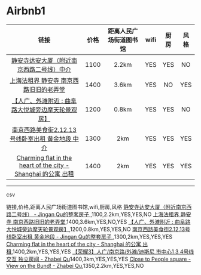 # Airbnb1

**链接**|**价格**|**距离人民广场街道图书馆**|**wifi**|**厨房**|**风格**
:-----:|:-----:|:-----:|:-----:|:-----:|:-----:
[静安寺达安大厦（附近南京西路二号线）中介 ](https://www.airbnbchina.cn/rooms/21597185?check\_in=2017-12-04&check\_out=2017-12-10&guests=2&adults=2&s=42&user\_id=93932939&ref\_device\_id=e86297fa53944553)|1100|2.2km|YES|YES|NO
[上海法租界 静安寺 南京西路旧旧的老弄堂](https://zh.airbnb.com/rooms/16410670?location=%E4%B8%AD%E5%9B%BD%E4%B8%8A%E6%B5%B7%E5%B8%82Shanghai%20Shi%20%E4%BA%BA%E6%B0%91%E5%B9%BF%E5%9C%BA&adults=2&children=0&infants=0&guests=2&check\_in=2017-12-04&check\_out=2017-12-10&s=BHfqSvhd)|1400|3.6km|YES|NO|YES
[【人广、外滩附近 : 曲阜路大悦城旁边摩天轮景观房】](https://zh.airbnb.com/rooms/18681537?location=%E4%B8%AD%E5%9B%BD%E4%B8%8A%E6%B5%B7%E5%B8%82Shanghai%20Shi%20%E4%BA%BA%E6%B0%91%E5%B9%BF%E5%9C%BA&adults=2&children=0&infants=0&guests=2&check\_in=2017-12-04&check\_out=2017-12-10&s=BHfqSvhd)|1200|0.8km|YES|YES|NO
[南京西路美食街2.12.13号线卧室出租 黄金地段 中介 ](https://zh.airbnb.com/rooms/21104253?location=%E4%B8%AD%E5%9B%BD%E4%B8%8A%E6%B5%B7%E5%B8%82Shanghai%20Shi%20%E4%BA%BA%E6%B0%91%E5%B9%BF%E5%9C%BA&adults=2&children=0&infants=0&guests=2&check\_in=2017-12-04&check\_out=2017-12-10&s=BHfqSvhd)|1300|2km|YES|YES|YES
[Charming flat in the heart of the city - Shanghai 的公寓 出租](https://zh.airbnb.com/rooms/20735521?location=%E4%B8%AD%E5%9B%BD%E4%B8%8A%E6%B5%B7%E5%B8%82Shanghai%20Shi%20%E4%BA%BA%E6%B0%91%E5%B9%BF%E5%9C%BA&adults=2&children=0&infants=0&guests=2&check\_in=2017-12-04&check\_out=2017-12-10&s=BHfqSvhd)|1400|2km|YES|YES|YES

-----
csv

链接,价格,距离人民广场街道图书馆,wifi,厨房,风格
[静安寺达安大厦（附近南京西路二号线） - Jingan Qu的整套房子 ](https://www.airbnbchina.cn/rooms/21597185?check_in=2017-12-04&check_out=2017-12-10&guests=2&adults=2&s=42&user_id=93932939&ref_device_id=e86297fa53944553),1100,2.2km,YES,YES,NO
[上海法租界 静安寺 南京西路旧旧的老弄堂](https://zh.airbnb.com/rooms/16410670?location=%E4%B8%AD%E5%9B%BD%E4%B8%8A%E6%B5%B7%E5%B8%82Shanghai%20Shi%20%E4%BA%BA%E6%B0%91%E5%B9%BF%E5%9C%BA&adults=2&children=0&infants=0&guests=2&check_in=2017-12-04&check_out=2017-12-10&s=BHfqSvhd),1400,3.6km,YES,NO,YES
[【人广、外滩附近 : 曲阜路大悦城旁边摩天轮景观房】](https://zh.airbnb.com/rooms/18681537?location=%E4%B8%AD%E5%9B%BD%E4%B8%8A%E6%B5%B7%E5%B8%82Shanghai%20Shi%20%E4%BA%BA%E6%B0%91%E5%B9%BF%E5%9C%BA&adults=2&children=0&infants=0&guests=2&check_in=2017-12-04&check_out=2017-12-10&s=BHfqSvhd),1200,0.8km,YES,YES,NO
[南京西路美食街2.12.13号线卧室出租 黄金地段 - Jingan Qu的整套房子 ](https://zh.airbnb.com/rooms/21104253?location=%E4%B8%AD%E5%9B%BD%E4%B8%8A%E6%B5%B7%E5%B8%82Shanghai%20Shi%20%E4%BA%BA%E6%B0%91%E5%B9%BF%E5%9C%BA&adults=2&children=0&infants=0&guests=2&check_in=2017-12-04&check_out=2017-12-10&s=BHfqSvhd),1300,2km,YES,YES,YES
[Charming flat in the heart of the city - Shanghai 的公寓 出租](https://zh.airbnb.com/rooms/20735521?location=%E4%B8%AD%E5%9B%BD%E4%B8%8A%E6%B5%B7%E5%B8%82Shanghai%20Shi%20%E4%BA%BA%E6%B0%91%E5%B9%BF%E5%9C%BA&adults=2&children=0&infants=0&guests=2&check_in=2017-12-04&check_out=2017-12-10&s=BHfqSvhd),1400,2km,YES,YES,YES
[【荣耀3】人广/南京路/外滩/迪斯尼 市中心1 3 4号线 交互 独立房间 - Zhabei Qu](https://zh.airbnb.com/rooms/20787031?location=%E4%B8%AD%E5%9B%BD%E4%B8%8A%E6%B5%B7%E5%B8%82Shanghai%20Shi%20%E4%BA%BA%E6%B0%91%E5%B9%BF%E5%9C%BA&adults=2&children=0&infants=0&guests=2&check_in=2017-12-04&check_out=2017-12-10&s=BHfqSvhd)1400,3km,YES,YES,YES
[Close to People square - View on the Bund! - Zhabei Qu](https://zh.airbnb.com/rooms/20657079?location=%E4%B8%AD%E5%9B%BD%E4%B8%8A%E6%B5%B7%E5%B8%82Shanghai%20Shi%20%E4%BA%BA%E6%B0%91%E5%B9%BF%E5%9C%BA&adults=2&children=0&infants=0&guests=2&check_in=2017-12-04&check_out=2017-12-10&s=BHfqSvhd),1350,2.2km,YES,YES,NO
